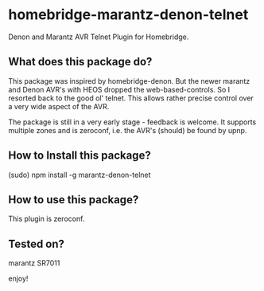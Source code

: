 # homebridge-marantz-denon-telnet
Denon and Marantz AVR Telnet Plugin for Homebridge.



## What does this package do?
This package was inspired by homebridge-denon. But the newer marantz and Denon AVR's with HEOS dropped the web-based-controls. So I resorted back to the good ol' telnet. This allows rather precise control over a very wide aspect of the AVR.

The package is still in a very early stage - feedback is welcome. It supports multiple zones and is zeroconf, i.e. the AVR's (should) be found by upnp.



## How to Install this package?
(sudo) npm install -g marantz-denon-telnet



## How to use this package?
This plugin is zeroconf.



## Tested on?

marantz SR7011



enjoy!
